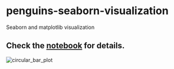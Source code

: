 # penguins-seaborn-visualization
Seaborn and matplotlib visualization

## Check the [notebook](https://github.com/tanchu-git/penguins-seaborn-visualization/blob/main/penguins_visualization.ipynb) for details.
![circular_bar_plot](https://github.com/tanchu-git/penguins-seaborn-visualization/assets/139019601/c0575b1c-ad9a-4902-b670-9c12acc45cbf)
